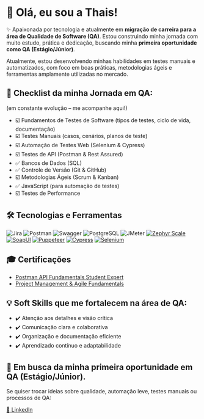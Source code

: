 # 💜 Olá, eu sou a Thais!

✨ Apaixonada por tecnologia e atualmente em **migração de carreira para a área de Qualidade de Software (QA)**.
Estou construindo minha jornada com muito estudo, prática e dedicação, buscando minha **primeira oportunidade como QA (Estágio/Júnior)**.

Atualmente, estou desenvolvendo minhas habilidades em testes manuais e automatizados, com foco em boas práticas, metodologias ágeis e ferramentas amplamente utilizadas no mercado.


## 📌 Checklist da minha Jornada em QA:

(em constante evolução – me acompanhe aqui!)

- ☑️ Fundamentos de Testes de Software (tipos de testes, ciclo de vida, documentação)
- ☑️ Testes Manuais (casos, cenários, planos de teste)
- ☑️ Automação de Testes Web (Selenium & Cypress)
- ☑️ Testes de API (Postman & Rest Assured)
- ✅ Bancos de Dados (SQL)
- ✅ Controle de Versão (Git & GitHub)
- ☑️ Metodologias Ágeis (Scrum & Kanban)
- ✅ JavaScript (para automação de testes)
- ☑️ Testes de Performance

## 🛠️ Tecnologias e Ferramentas 

![Jira](https://img.shields.io/badge/-Jira-0052CC?style=flat&logo=jira&logoColor=white)
![Postman](https://img.shields.io/badge/-Postman-FF6C37?style=flat&logo=postman&logoColor=white)
![Swagger](https://img.shields.io/badge/-Swagger-85EA2D?style=flat&logo=swagger&logoColor=black)
![PostgreSQL](https://img.shields.io/badge/-PostgreSQL-336791?style=flat&logo=postgresql&logoColor=white)
![JMeter](https://img.shields.io/badge/-JMeter-D22128?style=flat&logo=apachejmeter&logoColor=white)
[![Zephyr Scale](https://img.shields.io/badge/Zephyr%20Scale-172B4D?style=flat&logo=atlassian&logoColor=white)](https://www.smartbear.com/product/zephyr-scale/overview/)
[![SoapUI](https://img.shields.io/badge/SoapUI-6CB33F?style=flat&logo=soapui&logoColor=white)](https://www.soapui.org/)
[![Puppeteer](https://img.shields.io/badge/Puppeteer-40B5A4?style=flat&logo=puppeteer&logoColor=white)](https://pptr.dev/)
[![Cypress](https://img.shields.io/badge/Cypress-17202C?style=flat&logo=cypress&logoColor=white)](https://www.cypress.io/)
[![Selenium](https://img.shields.io/badge/Selenium-43B02A?style=flat&logo=selenium&logoColor=white)](https://www.selenium.dev/)

## 🎓 Certificações

- [Postman API Fundamentals Student Expert](https://badgr.com/public/assertions/pFwqn2pRQJSA7_foNk4vgw?identity__email=thais.dfmoreira%40gmail.com)
- [Project Management & Agile Fundamentals](https://tinyurl.com/2pj7xk5d)

## 💡 Soft Skills que me fortalecem na área de QA:

- ✔️ Atenção aos detalhes e visão crítica
- ✔️ Comunicação clara e colaborativa
- ✔️ Organização e documentação eficiente
- ✔️ Aprendizado contínuo e adaptabilidade

## 🤝 Em busca da minha primeira oportunidade em QA (Estágio/Júnior).

Se quiser trocar ideias sobre qualidade, automação leve, testes manuais ou processos de QA:  

[🎀 LinkedIn](https://www.linkedin.com/in/thais-moreira/)

